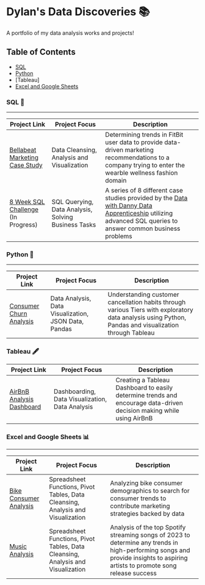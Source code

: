 # Dylan's Data Discoveries 📚

A portfolio of my data analysis works and projects!

## Table of Contents
- [SQL](#sql-)
- [Python](#python-)
- [Tableau]
- [Excel and Google Sheets](#excel-and-google-sheets-)

### SQL 🔁
---

| Project Link  | Project Focus | Description | 
| --- | --- | --- |
| [Bellabeat Marketing Case Study](https://github.com/dylanviyar/Google-Analytics-Case-Study/blob/main/Bellabeat%20Case%20Study.md#-bellabeat-case-study-making-marketing-data-driven) | Data Cleansing, Analysis and Visualization |Determining trends in FitBit user data to provide data-driven marketing recommendations to a company trying to enter the wearble wellness fashion domain |
| [8 Week SQL Challenge](https://github.com/dylanviyar/8WeekSQLChallenge) (In Progress) | SQL Querying, Data Analysis, Solving Business Tasks | A series of 8 different case studies provided by the [Data with Danny Data Apprenticeship](https://8weeksqlchallenge.com/) utilizing advanced SQL queries to answer common business problems | 

### Python 🐍
---

| Project Link  | Project Focus | Description | 
| --- | --- | --- |
| [Consumer Churn Analysis](https://github.com/dylanviyar/PythonChurnDataAnalysis/blob/main/AnalysisOverview.md) | Data Analysis, Data Visualization, JSON Data, Pandas | Understanding customer cancellation habits through various Tiers with exploratory data analysis using Python, Pandas and visualization through Tableau |

### Tableau 🖋️
| Project Link  | Project Focus | Description | 
| --- | --- | --- |
| [AirBnB Analysis Dashboard](https://github.com/dylanviyar/TableauDashboards/blob/main/AirBnBAnalysis.md) | Dashboarding, Data Visualization, Data Analysis| Creating a Tableau Dashboard to easily determine trends and encourage data-driven decision making while using AirBnB |

### Excel and Google Sheets 📊
---

| Project Link  | Project Focus | Description | 
| --- | --- | --- |
|[Bike Consumer Analysis](https://github.com/dylanviyar/Excel-Projects/blob/main/BikeSaleAnalysis.md) | Spreadsheet Functions, Pivot Tables, Data Cleansing, Analysis and Visualization | Analyzing bike consumer demographics to search for consumer trends to contribute marketing strategies backed by data |
| [Music Analysis](https://github.com/dylanviyar/Excel-Projects/blob/main/MusicAnalysis.md) | Spreadsheet Functions, Pivot Tables, Data Cleansing, Analysis and Visualization | Analysis of the top Spotify streaming songs of 2023 to determine any trends in high-performing songs and provide insights to aspiring artists to promote song release success |
